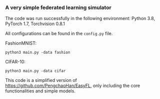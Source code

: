 ### A very simple federated learning simulator

The code was run successfully in the following environment: Python 3.8, PyTorch 1.7, Torchvision 0.8.1

All configurations can be found in the `config.py` file.

FashionMNIST:
```
python3 main.py -data fashion
```

CIFAR-10:
```
python3 main.py -data cifar 
```

This code is a simplified version of https://github.com/PengchaoHan/EasyFL, only including the core functionalities and simple models.
